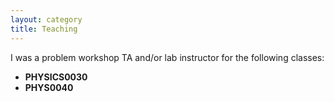 ```yaml
---
layout: category
title: Teaching
---
```

I was a problem workshop TA and/or lab instructor for the following classes:
* **PHYSICS0030**
* **PHYS0040**

